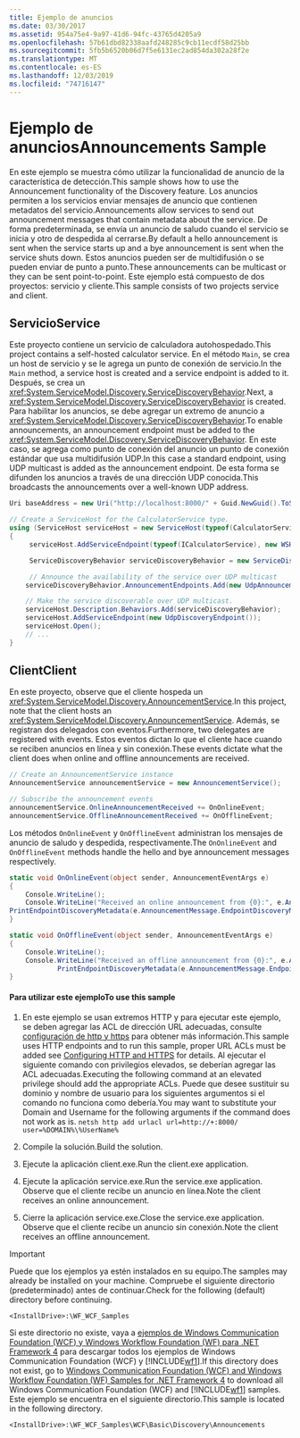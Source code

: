 ```yaml
---
title: Ejemplo de anuncios
ms.date: 03/30/2017
ms.assetid: 954a75e4-9a97-41d6-94fc-43765d4205a9
ms.openlocfilehash: 57b61dbd82338aafd248285c9cb11ecdf58d25bb
ms.sourcegitcommit: 5fb5b6520b06d7f5e6131ec2ad854da302a28f2e
ms.translationtype: MT
ms.contentlocale: es-ES
ms.lasthandoff: 12/03/2019
ms.locfileid: "74716147"
---
```

# <a name="announcements-sample"></a><span data-ttu-id="503a5-102">Ejemplo de anuncios</span><span class="sxs-lookup"><span data-stu-id="503a5-102">Announcements Sample</span></span>

<span data-ttu-id="503a5-103">En este ejemplo se muestra cómo utilizar la funcionalidad de anuncio de la característica de detección.</span><span class="sxs-lookup"><span data-stu-id="503a5-103">This sample shows how to use the Announcement functionality of the Discovery feature.</span></span> <span data-ttu-id="503a5-104">Los anuncios permiten a los servicios enviar mensajes de anuncio que contienen metadatos del servicio.</span><span class="sxs-lookup"><span data-stu-id="503a5-104">Announcements allow services to send out announcement messages that contain metadata about the service.</span></span> <span data-ttu-id="503a5-105">De forma predeterminada, se envía un anuncio de saludo cuando el servicio se inicia y otro de despedida al cerrarse.</span><span class="sxs-lookup"><span data-stu-id="503a5-105">By default a hello announcement is sent when the service starts up and a bye announcement is sent when the service shuts down.</span></span> <span data-ttu-id="503a5-106">Estos anuncios pueden ser de multidifusión o se pueden enviar de punto a punto.</span><span class="sxs-lookup"><span data-stu-id="503a5-106">These announcements can be multicast or they can be sent point-to-point.</span></span> <span data-ttu-id="503a5-107">Este ejemplo está compuesto de dos proyectos: servicio y cliente.</span><span class="sxs-lookup"><span data-stu-id="503a5-107">This sample consists of two projects service and client.</span></span>

## <a name="service"></a><span data-ttu-id="503a5-108">Servicio</span><span class="sxs-lookup"><span data-stu-id="503a5-108">Service</span></span>

<span data-ttu-id="503a5-109">Este proyecto contiene un servicio de calculadora autohospedado.</span><span class="sxs-lookup"><span data-stu-id="503a5-109">This project contains a self-hosted calculator service.</span></span> <span data-ttu-id="503a5-110">En el método `Main`, se crea un host de servicio y se le agrega un punto de conexión de servicio.</span><span class="sxs-lookup"><span data-stu-id="503a5-110">In the `Main` method, a service host is created and a service endpoint is added to it.</span></span> <span data-ttu-id="503a5-111">Después, se crea un <xref:System.ServiceModel.Discovery.ServiceDiscoveryBehavior>.</span><span class="sxs-lookup"><span data-stu-id="503a5-111">Next, a <xref:System.ServiceModel.Discovery.ServiceDiscoveryBehavior> is created.</span></span> <span data-ttu-id="503a5-112">Para habilitar los anuncios, se debe agregar un extremo de anuncio a <xref:System.ServiceModel.Discovery.ServiceDiscoveryBehavior>.</span><span class="sxs-lookup"><span data-stu-id="503a5-112">To enable announcements, an announcement endpoint must be added to the <xref:System.ServiceModel.Discovery.ServiceDiscoveryBehavior>.</span></span> <span data-ttu-id="503a5-113">En este caso, se agrega como punto de conexión del anuncio un punto de conexión estándar que usa multidifusión UDP.</span><span class="sxs-lookup"><span data-stu-id="503a5-113">In this case a standard endpoint, using UDP multicast is added as the announcement endpoint.</span></span> <span data-ttu-id="503a5-114">De esta forma se difunden los anuncios a través de una dirección UDP conocida.</span><span class="sxs-lookup"><span data-stu-id="503a5-114">This broadcasts the announcements over a well-known UDP address.</span></span>

```csharp
Uri baseAddress = new Uri("http://localhost:8000/" + Guid.NewGuid().ToString());

// Create a ServiceHost for the CalculatorService type.
using (ServiceHost serviceHost = new ServiceHost(typeof(CalculatorService), baseAddress))
{
     serviceHost.AddServiceEndpoint(typeof(ICalculatorService), new WSHttpBinding(), String.Empty);

     ServiceDiscoveryBehavior serviceDiscoveryBehavior = new ServiceDiscoveryBehavior();

     // Announce the availability of the service over UDP multicast
    serviceDiscoveryBehavior.AnnouncementEndpoints.Add(new UdpAnnouncementEndpoint());

    // Make the service discoverable over UDP multicast.
    serviceHost.Description.Behaviors.Add(serviceDiscoveryBehavior);
    serviceHost.AddServiceEndpoint(new UdpDiscoveryEndpoint());
    serviceHost.Open();
    // ...
}
```

## <a name="client"></a><span data-ttu-id="503a5-115">Client</span><span class="sxs-lookup"><span data-stu-id="503a5-115">Client</span></span>

<span data-ttu-id="503a5-116">En este proyecto, observe que el cliente hospeda un <xref:System.ServiceModel.Discovery.AnnouncementService>.</span><span class="sxs-lookup"><span data-stu-id="503a5-116">In this project, note that the client hosts an <xref:System.ServiceModel.Discovery.AnnouncementService>.</span></span> <span data-ttu-id="503a5-117">Además, se registran dos delegados con eventos.</span><span class="sxs-lookup"><span data-stu-id="503a5-117">Furthermore, two delegates are registered with events.</span></span> <span data-ttu-id="503a5-118">Estos eventos dictan lo que el cliente hace cuando se reciben anuncios en línea y sin conexión.</span><span class="sxs-lookup"><span data-stu-id="503a5-118">These events dictate what the client does when online and offline announcements are received.</span></span>

```csharp
// Create an AnnouncementService instance
AnnouncementService announcementService = new AnnouncementService();

// Subscribe the announcement events
announcementService.OnlineAnnouncementReceived += OnOnlineEvent;
announcementService.OfflineAnnouncementReceived += OnOfflineEvent;
```

<span data-ttu-id="503a5-119">Los métodos `OnOnlineEvent` y `OnOfflineEvent` administran los mensajes de anuncio de saludo y despedida, respectivamente.</span><span class="sxs-lookup"><span data-stu-id="503a5-119">The `OnOnlineEvent` and `OnOfflineEvent` methods handle the hello and bye announcement messages respectively.</span></span>

```csharp
static void OnOnlineEvent(object sender, AnnouncementEventArgs e)
{
    Console.WriteLine();
    Console.WriteLine("Received an online announcement from {0}:", e.AnnouncementMessage.EndpointDiscoveryMetadata.Address);
PrintEndpointDiscoveryMetadata(e.AnnouncementMessage.EndpointDiscoveryMetadata);
}

static void OnOfflineEvent(object sender, AnnouncementEventArgs e)
{
    Console.WriteLine();
    Console.WriteLine("Received an offline announcement from {0}:", e.AnnouncementMessage.EndpointDiscoveryMetadata.Address);
            PrintEndpointDiscoveryMetadata(e.AnnouncementMessage.EndpointDiscoveryMetadata);
}
```

#### <a name="to-use-this-sample"></a><span data-ttu-id="503a5-120">Para utilizar este ejemplo</span><span class="sxs-lookup"><span data-stu-id="503a5-120">To use this sample</span></span>

1. <span data-ttu-id="503a5-121">En este ejemplo se usan extremos HTTP y para ejecutar este ejemplo, se deben agregar las ACL de dirección URL adecuadas, consulte [configuración de http y https](https://go.microsoft.com/fwlink/?LinkId=70353) para obtener más información.</span><span class="sxs-lookup"><span data-stu-id="503a5-121">This sample uses HTTP endpoints and to run this sample, proper URL ACLs must be added see [Configuring HTTP and HTTPS](https://go.microsoft.com/fwlink/?LinkId=70353) for details.</span></span> <span data-ttu-id="503a5-122">Al ejecutar el siguiente comando con privilegios elevados, se deberían agregar las ACL adecuadas.</span><span class="sxs-lookup"><span data-stu-id="503a5-122">Executing the following command at an elevated privilege should add the appropriate ACLs.</span></span> <span data-ttu-id="503a5-123">Puede que desee sustituir su dominio y nombre de usuario para los siguientes argumentos si el comando no funciona como debería.</span><span class="sxs-lookup"><span data-stu-id="503a5-123">You may want to substitute your Domain and Username for the following arguments if the command does not work as is.</span></span> `netsh http add urlacl url=http://+:8000/ user=%DOMAIN%\%UserName%`

2. <span data-ttu-id="503a5-124">Compile la solución.</span><span class="sxs-lookup"><span data-stu-id="503a5-124">Build the solution.</span></span>

3. <span data-ttu-id="503a5-125">Ejecute la aplicación client.exe.</span><span class="sxs-lookup"><span data-stu-id="503a5-125">Run the client.exe application.</span></span>

4. <span data-ttu-id="503a5-126">Ejecute la aplicación service.exe.</span><span class="sxs-lookup"><span data-stu-id="503a5-126">Run the service.exe application.</span></span> <span data-ttu-id="503a5-127">Observe que el cliente recibe un anuncio en línea.</span><span class="sxs-lookup"><span data-stu-id="503a5-127">Note the client receives an online announcement.</span></span>

5. <span data-ttu-id="503a5-128">Cierre la aplicación service.exe.</span><span class="sxs-lookup"><span data-stu-id="503a5-128">Close the service.exe application.</span></span> <span data-ttu-id="503a5-129">Observe que el cliente recibe un anuncio sin conexión.</span><span class="sxs-lookup"><span data-stu-id="503a5-129">Note the client receives an offline announcement.</span></span>

> [!IMPORTANT]
> <span data-ttu-id="503a5-130">Puede que los ejemplos ya estén instalados en su equipo.</span><span class="sxs-lookup"><span data-stu-id="503a5-130">The samples may already be installed on your machine.</span></span> <span data-ttu-id="503a5-131">Compruebe el siguiente directorio (predeterminado) antes de continuar.</span><span class="sxs-lookup"><span data-stu-id="503a5-131">Check for the following (default) directory before continuing.</span></span>
>
> `<InstallDrive>:\WF_WCF_Samples`
>
> <span data-ttu-id="503a5-132">Si este directorio no existe, vaya a [ejemplos de Windows Communication Foundation (WCF) y Windows Workflow Foundation (WF) para .NET Framework 4](https://www.microsoft.com/download/details.aspx?id=21459) para descargar todos los ejemplos de Windows Communication Foundation (WCF) y [!INCLUDE[wf1](../../../../includes/wf1-md.md)].</span><span class="sxs-lookup"><span data-stu-id="503a5-132">If this directory does not exist, go to [Windows Communication Foundation (WCF) and Windows Workflow Foundation (WF) Samples for .NET Framework 4](https://www.microsoft.com/download/details.aspx?id=21459) to download all Windows Communication Foundation (WCF) and [!INCLUDE[wf1](../../../../includes/wf1-md.md)] samples.</span></span> <span data-ttu-id="503a5-133">Este ejemplo se encuentra en el siguiente directorio.</span><span class="sxs-lookup"><span data-stu-id="503a5-133">This sample is located in the following directory.</span></span>
>
> `<InstallDrive>:\WF_WCF_Samples\WCF\Basic\Discovery\Announcements`
